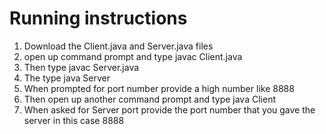 # Running instructions

1. Download the Client.java and Server.java files <br>
2. open up command prompt and type javac Client.java <br>
3. Then type javac Server.java <br>
4. The type java Server <br>
5. When prompted for port number provide a high number like 8888 <br>
6. Then open up another command prompt and type java Client <br>
7. When asked for Server port provide the port number that you gave the server in this case 8888
